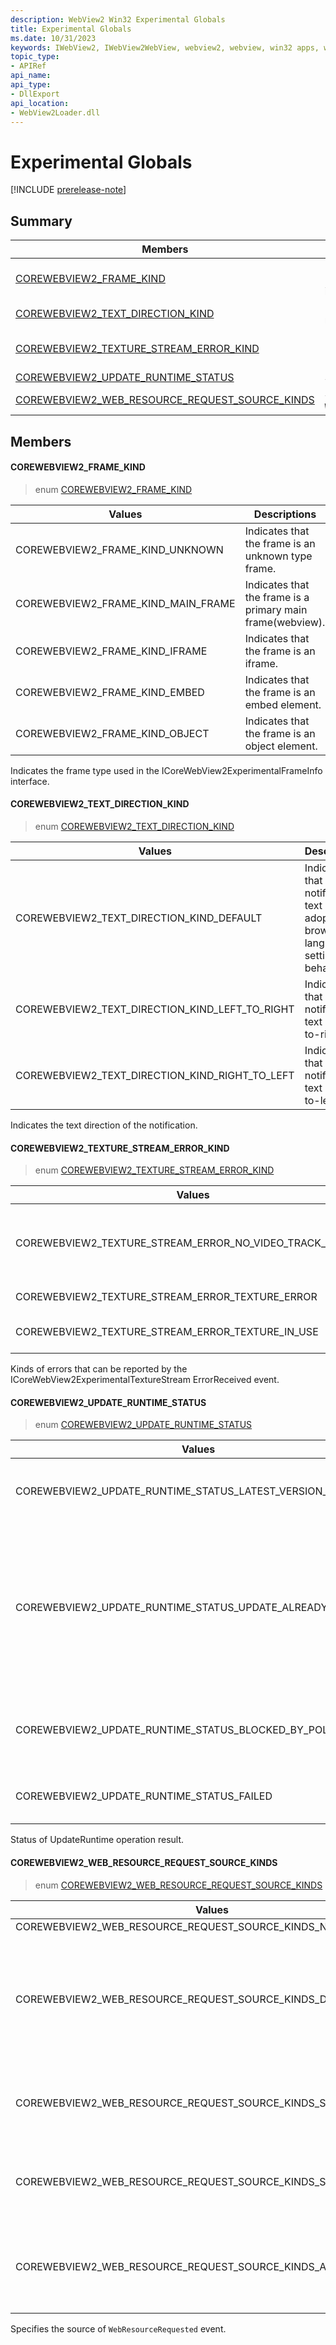 ```yaml
---
description: WebView2 Win32 Experimental Globals
title: Experimental Globals
ms.date: 10/31/2023
keywords: IWebView2, IWebView2WebView, webview2, webview, win32 apps, win32, edge, ICoreWebView2, ICoreWebView2Controller, browser control, edge html
topic_type: 
- APIRef
api_name:
api_type:
- DllExport
api_location:
- WebView2Loader.dll
---
```


# Experimental Globals

[!INCLUDE [prerelease-note](../includes/prerelease-note.md)]

## Summary

 Members                        | Descriptions
--------------------------------|---------------------------------------------
[COREWEBVIEW2_FRAME_KIND](#corewebview2_frame_kind) | Indicates the frame type used in the ICoreWebView2ExperimentalFrameInfo interface.
[COREWEBVIEW2_TEXT_DIRECTION_KIND](#corewebview2_text_direction_kind) | Indicates the text direction of the notification.
[COREWEBVIEW2_TEXTURE_STREAM_ERROR_KIND](#corewebview2_texture_stream_error_kind) | Kinds of errors that can be reported by the ICoreWebView2ExperimentalTextureStream ErrorReceived event.
[COREWEBVIEW2_UPDATE_RUNTIME_STATUS](#corewebview2_update_runtime_status) | Status of UpdateRuntime operation result.
[COREWEBVIEW2_WEB_RESOURCE_REQUEST_SOURCE_KINDS](#corewebview2_web_resource_request_source_kinds) | Specifies the source of `WebResourceRequested` event.

## Members

#### COREWEBVIEW2_FRAME_KIND

> enum [COREWEBVIEW2_FRAME_KIND](#corewebview2_frame_kind)

 Values                         | Descriptions
--------------------------------|---------------------------------------------
COREWEBVIEW2_FRAME_KIND_UNKNOWN            | Indicates that the frame is an unknown type frame.
COREWEBVIEW2_FRAME_KIND_MAIN_FRAME            | Indicates that the frame is a primary main frame(webview).
COREWEBVIEW2_FRAME_KIND_IFRAME            | Indicates that the frame is an iframe.
COREWEBVIEW2_FRAME_KIND_EMBED            | Indicates that the frame is an embed element.
COREWEBVIEW2_FRAME_KIND_OBJECT            | Indicates that the frame is an object element.

Indicates the frame type used in the ICoreWebView2ExperimentalFrameInfo interface.

#### COREWEBVIEW2_TEXT_DIRECTION_KIND

> enum [COREWEBVIEW2_TEXT_DIRECTION_KIND](#corewebview2_text_direction_kind)

 Values                         | Descriptions
--------------------------------|---------------------------------------------
COREWEBVIEW2_TEXT_DIRECTION_KIND_DEFAULT            | Indicates that the notification text direction adopts the browser's language setting behavior.
COREWEBVIEW2_TEXT_DIRECTION_KIND_LEFT_TO_RIGHT            | Indicates that the notification text is left-to-right.
COREWEBVIEW2_TEXT_DIRECTION_KIND_RIGHT_TO_LEFT            | Indicates that the notification text is right-to-left.

Indicates the text direction of the notification.

#### COREWEBVIEW2_TEXTURE_STREAM_ERROR_KIND

> enum [COREWEBVIEW2_TEXTURE_STREAM_ERROR_KIND](#corewebview2_texture_stream_error_kind)

 Values                         | Descriptions
--------------------------------|---------------------------------------------
COREWEBVIEW2_TEXTURE_STREAM_ERROR_NO_VIDEO_TRACK_STARTED            | CreateTexture/PresentTexture and so on should return failed HRESULT if the texture stream is in the stopped state rather than using the error event.
COREWEBVIEW2_TEXTURE_STREAM_ERROR_TEXTURE_ERROR            | The texture already has been removed using CloseTexture.
COREWEBVIEW2_TEXTURE_STREAM_ERROR_TEXTURE_IN_USE            | The texture to be presented is already in use for rendering.

Kinds of errors that can be reported by the ICoreWebView2ExperimentalTextureStream ErrorReceived event.

#### COREWEBVIEW2_UPDATE_RUNTIME_STATUS

> enum [COREWEBVIEW2_UPDATE_RUNTIME_STATUS](#corewebview2_update_runtime_status)

 Values                         | Descriptions
--------------------------------|---------------------------------------------
COREWEBVIEW2_UPDATE_RUNTIME_STATUS_LATEST_VERSION_INSTALLED            | Latest version of Edge WebView2 Runtime is installed.
COREWEBVIEW2_UPDATE_RUNTIME_STATUS_UPDATE_ALREADY_RUNNING            | Edge WebView2 Runtime update is already running, which could be triggered by auto update or by other UpdateRuntime request from some app.
COREWEBVIEW2_UPDATE_RUNTIME_STATUS_BLOCKED_BY_POLICY            | Edge WebView2 Runtime update is blocked by group policy.
COREWEBVIEW2_UPDATE_RUNTIME_STATUS_FAILED            | Edge WebView2 Runtime update failed.

Status of UpdateRuntime operation result.

#### COREWEBVIEW2_WEB_RESOURCE_REQUEST_SOURCE_KINDS

> enum [COREWEBVIEW2_WEB_RESOURCE_REQUEST_SOURCE_KINDS](#corewebview2_web_resource_request_source_kinds)

 Values                         | Descriptions
--------------------------------|---------------------------------------------
COREWEBVIEW2_WEB_RESOURCE_REQUEST_SOURCE_KINDS_NONE            | 
COREWEBVIEW2_WEB_RESOURCE_REQUEST_SOURCE_KINDS_DOCUMENT            | Indicates that web resource is requested from main page including dedicated workers and iframes.
COREWEBVIEW2_WEB_RESOURCE_REQUEST_SOURCE_KINDS_SHARED_WORKER            | Indicates that web resource is requested from shared worker.
COREWEBVIEW2_WEB_RESOURCE_REQUEST_SOURCE_KINDS_SERVICE_WORKER            | Indicates that web resource is requested from service worker.
COREWEBVIEW2_WEB_RESOURCE_REQUEST_SOURCE_KINDS_ALL            | Indicates that web resource is requested from any supported source.

Specifies the source of `WebResourceRequested` event.


